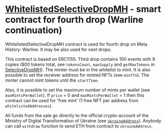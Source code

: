 # [WhitelistedSelectiveDropMH](/contracts/WhitelistedSelectiveDropMH.sol) - smart contract for fourth drop (Warline continuation)

WhitelistedSelectiveDropMH contract is used for fourth drop on Meta History: Warline.
It may be also used for next drops.

This contract is based on ERC1155.
Third drop contains 100 events with 8 copies
(800 tokens total, see `tokensCount`, `maxSupply` and `getMaxTokens` in [SelectiveDropMH](./SelectiveDropMH.md)).
The minter must be in the whitelist to mint. It is also possible to set the receiver address for minted NFTs (see `mintTo`).
The minter cannot mint tokens until the `startTime`.

Also, it is possible to set the maximum number of mints per wallet (see `maxMintsPerWallet`).
If `price` = 0 and `maxMintsPerWallet` = 1 then this contract can be used for 'free mint' (1 free NFT per address from `whitelistedAddresses`).

All funds from the sale go directly to the official crypto-account of the Ministry of Digital Transformation of Ukraine (see [`ukraineAddress`](https://etherscan.io/address/0x165CD37b4C644C2921454429E7F9358d18A45e14)).
Anybody can call `withdraw` function to send ETH from contract to `ukraineAddress`.
